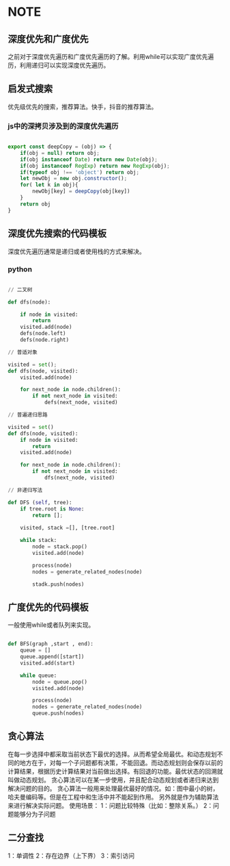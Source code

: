 # NOTE

## 深度优先和广度优先

之前对于深度优先遍历和广度优先遍历的了解。利用while可以实现广度优先遍历，利用递归可以实现深度优先遍历。

## 启发式搜索

优先级优先的搜索，推荐算法。快手，抖音的推荐算法。

### js中的深拷贝涉及到的深度优先遍历

```js

export const deepCopy = (obj) => {
    if(obj = null) return obj;
    if(obj instanceof Date) return new Date(obj);
    if(obj instanceof RegExp) return new RegExp(obj);
    if(typeof obj !== 'object') return obj;
    let newObj = new obj.constructor();
    for( let k in obj){
        newObj[key] = deepCopy(obj[key])
    }
    return obj
}

```

## 深度优先搜索的代码模板

深度优先遍历通常是递归或者使用栈的方式来解决。

### python 

```python

// 二叉树

def dfs(node):

    if node in visited:
        return 
    visited.add(node)
    defs(node.left)
    defs(node.right)

// 普适对象

visited = set();
def dfs(node, visited):
    visited.add(node)

    for next_node in node.children():
        if not next_node in visited:
            defs(next_node, visited)

// 普遍递归思路

visited = set()
def dfs(node, visited):
    if node in visited:
        return
    visited.add(node)

    for next_node in node.children():
        if not next_node in visited:
            dfs(next_node, visited)

// 非递归写法

def DFS (self, tree):
    if tree.root is None:
        return [];
    
    visited, stack =[], [tree.root]

    while stack:
        node = stack.pop()
        visited.add(node)

        process(node)
        nodes = generate_related_nodes(node)

        stadk.push(nodes)

```

## 广度优先的代码模板

一般使用while或者队列来实现。

```python

def BFS(graph ,start , end):
    queue = []
    queue.append([start])
    visited.add(start)

    while queue:
        node = queue.pop()
        visited.add(node)

        process(node)
        nodes = generate_related_nodes(node)
        queue.push(nodes)

```

## 贪心算法
在每一步选择中都采取当前状态下最优的选择。从而希望全局最优。和动态规划不同的地方在于，对每一个子问题都有决策，不能回退。而动态规划则会保存以前的计算结果，根据历史计算结果对当前做出选择。有回退的功能。最优状态的回溯就叫做动态规划。
贪心算法可以在某一步使用，并且配合动态规划或者递归来达到解决问题的目的。
贪心算法一般用来处理最优最好的情况。如：图中最小的树，哈夫曼编码等。但是在工程中和生活中并不能起到作用。
另外就是作为辅助算法来进行解决实际问题。
使用场景：
1：问题比较特殊（比如：整除关系。）
2：问题能够分为子问题

## 二分查找

1：单调性
2：存在边界（上下界）
3：索引访问
